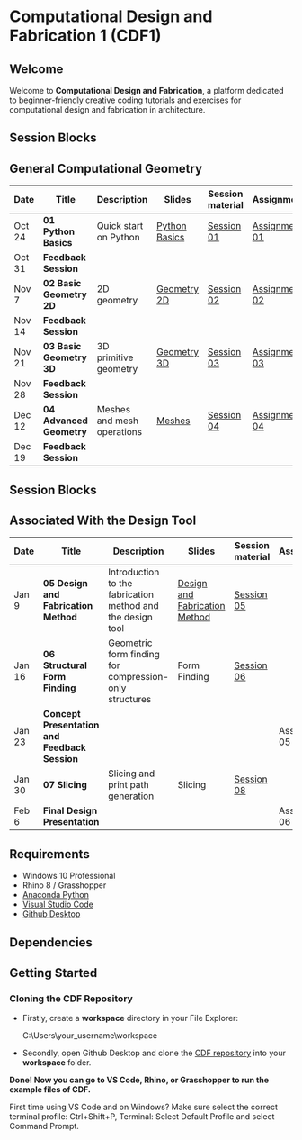 # Computational Design and Fabrication 1 (CDF1)

## Welcome

Welcome to **Computational Design and Fabrication**, a platform dedicated to beginner-friendly creative coding tutorials and exercises for computational design and fabrication in architecture.


## Session Blocks 
## General Computational Geometry

Date | Title | Description | Slides | Session material | Assignment 
---- | ----- | ----------- | ------ | ---------------- | ----------
Oct 24 | **01 Python Basics** | Quick start on Python | [Python Basics](https://docs.google.com/presentation/d/1itrUdpCxscddm8ilBpDHMNRPB9uUaK41vLhZXXznRcU/edit#slide=id.g2cad153b9c9_0_202) | [Session 01](https://classroom.github.com/a/0gVDlBH0) |[Assignment 01](https://classroom.github.com/a/gEZq-xda)
Oct 31  | **Feedback Session** |   |  |  | 
Nov 7  | **02 Basic Geometry 2D** | 2D geometry  | [Geometry 2D](https://docs.google.com/presentation/d/1t5Old_fkJYUoT19DOXw5mV__aK2kXLFIzcbFNjCk49I/edit#slide=id.g2cad153b9c9_0_202) | [Session 02](https://classroom.github.com/a/tBISN_ul) | [Assignment 02](https://classroom.github.com/a/FkT2TYiD)
Nov 14  | **Feedback Session** |  | |  |
Nov 21 | **03 Basic Geometry 3D** | 3D primitive geometry  | [Geometry 3D](https://docs.google.com/presentation/d/1BRTuzIq9qnQWI6xbl-DzDe6EcIYqgHcdwXjCbWrDimM/edit?usp=sharing) | [Session 03](https://classroom.github.com/a/331M5qJj) | [Assignment 03](https://classroom.github.com/a/piywCTG7)
Nov 28 | **Feedback Session** |   |  |  | 
Dec 12 | **04 Advanced Geometry** | Meshes and mesh operations | [Meshes](https://docs.google.com/presentation/d/157haw_1_zLma1QmPeS_Vz5kyLTYuytL1gbhSn71Se1M/edit?usp=sharing) |  [Session 04](https://classroom.github.com/a/rlZ0hTCT) | [Assignment 04](https://classroom.github.com/a/5xxbA7C7)
Dec 19 | **Feedback Session** |  |  |  | 



## Session Blocks 
## Associated With the Design Tool

Date | Title | Description | Slides | Session material | Assignment 
----- | ----- | ----------- | ------ | ---------------- | ----------
Jan 9 | **05 Design and Fabrication Method** | Introduction to the fabrication method and the design tool | [Design and Fabrication Method](https://drive.google.com/file/d/1yK-T4iufbx-VxYYf5qZQG7MmJBaDMpVT/view?usp=sharing) | [Session 05](https://github.com/computationaldesignandfabrication/cdf1_teaching/tree/main/rhino)
Jan 16 | **06 Structural Form Finding** | Geometric form finding for compression-only structures | Form Finding | [Session 06](https://github.com/computationaldesignandfabrication/cdf1_teaching/tree/main/rhino) | 
Jan 23 | **Concept Presentation and Feedback Session** |  |  |  | Assignment 05
Jan 30 | **07 Slicing** | Slicing and print path generation | Slicing | [Session 08](https://github.com/computationaldesignandfabrication/cdf1_teaching/tree/main/rhino) | 
Feb 6 | **Final Design Presentation** |  |  |  |  Assignment 06


## Requirements

* Windows 10 Professional
* Rhino 8 / Grasshopper
* [Anaconda Python](https://www.anaconda.com/distribution/?gclid=CjwKCAjwo9rtBRAdEiwA_WXcFoyH8v3m-gVC55J6YzR0HpgB8R-PwM-FClIIR1bIPYZXsBtbPRfJ8xoC6HsQAvD_BwE)
* [Visual Studio Code](https://code.visualstudio.com/)
* [Github Desktop](https://desktop.github.com/)

## Dependencies

## Getting Started

### Cloning the CDF Repository

* Firstly, create a **workspace** directory in your File Explorer:

    C:\Users\your_username\workspace

* Secondly, open Github Desktop and clone the [CDF repository](https://github.com/computationaldesignandfabrication/cdf1_teaching) into your **workspace** folder.

**Done! Now you can go to VS Code, Rhino, or Grasshopper to run the example files of CDF.**

First time using VS Code and on Windows? Make sure select the correct terminal profile: Ctrl+Shift+P, Terminal: Select Default Profile and select Command Prompt.
